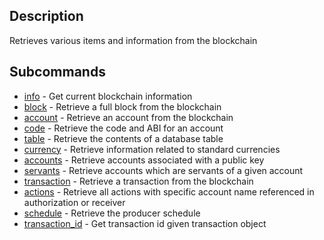 ## Description

Retrieves various items and information from the blockchain

## Subcommands
- [info](info.md) - Get current blockchain information
- [block](block.md) - Retrieve a full block from the blockchain
- [account](account.md) - Retrieve an account from the blockchain
- [code](code.md) - Retrieve the code and ABI for an account
- [table](table.md) - Retrieve the contents of a database table
- [currency](currency.md) - Retrieve information related to standard currencies
- [accounts](accounts.md) - Retrieve accounts associated with a public key
- [servants](servants.md) - Retrieve accounts which are servants of a given account
- [transaction](transaction.md) - Retrieve a transaction from the blockchain
- [actions](actions.md) - Retrieve all actions with specific account name referenced in authorization or receiver
- [schedule](schedule.md) - Retrieve the producer schedule
- [transaction_id](transaction_id.md) - Get transaction id given transaction object
